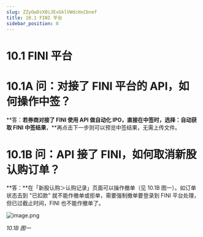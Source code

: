 ```yaml
---
slug: ZZyOwDzX0iJEvGklVWdcHxCbnef
title: 10.1 FINI 平台
sidebar_position: 0
---
```



# 10.1 FINI 平台


# 10.1A 问：对接了 FINI 平台的 API，如何操作中签？


**答：**若券商对接了 FINI 使用 API 做自动化 IPO，直接在中签时，选择：自动获取 FINI 中签结果**，**再点击下一步则可以预览中签结果，无需上传文件。


# 10.1B 问：API 接了 FINI，如何取消新股认购订单？


**答：**在「新股认购＞认购记录」页面可以操作撤单（见 10.1B 图一）。如订单状态去到 "已扣款" 就不能作撤单或拒单，需要强制撤单要登录到 FINI 平台处理，但已过截止时间，FINI 也不能作撤单了。


![image.png](/assets/4dece04d547293c5ddf043cf894c0157.png)


_10.1B 图一_

